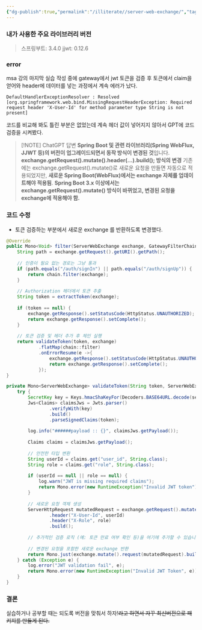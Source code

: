 ```yaml
---
{"dg-publish":true,"permalink":"/illiterate//server-web-exchange/","tags":["msa"],"noteIcon":"","created":"2025-02-11T13:01:00","updated":"2025-02-11T14:04:38+09:00"}
---
```


### 내가 사용한 주요 라이브러리 버전

> 스프링부트: 3.4.0
> jjwt: 0.12.6

### error

msa 강의 마지막 실습 작성 중에 gateway에서 jwt 토큰을 검증 후 토큰에서 claim을 얻어와 header에 데이터를 넣는 과정에서 계속 에러가 났다.

```
DefaultHandlerExceptionResolver : Resolved [org.springframework.web.bind.MissingRequestHeaderException: Required request header 'X-User-Id' for method parameter type String is not present]
```

코드를 비교해 봐도 틀린 부분은 없었는데 계속 헤더 값이 넣어지지 않아서 GPT에 코드 검증을 시켜봤다.


> [!NOTE] ChatGPT 답변
> **Spring Boot 및 관련 라이브러리(Spring WebFlux, JJWT 등)의 버전이 업그레이드되면서 동작 방식이 변경된 것**입니다.
> **exchange.getRequest().mutate().header(...).build(); 방식의 변경**
> 	기존에는 exchange.getRequest().mutate()로 새로운 요청을 만들면 자동으로 적용되었지만, **새로운 Spring Boot(WebFlux)에서는 exchange 자체를 업데이트해야 적용됨**.
> **Spring Boot 3.x 이상에서는 exchange.getRequest().mutate() 방식이 바뀌었고, 변경된 요청을 exchange에 적용해야 함.**


### 코드 수정

- 토큰 검증하는 부분에서 새로운 exchange 를 반환하도록 변경했다.

```java
@Override  
public Mono<Void> filter(ServerWebExchange exchange, GatewayFilterChain chain) {  
    String path = exchange.getRequest().getURI().getPath();  
  
    // 인증이 필요 없는 경로는 그냥 통과  
    if (path.equals("/auth/signIn") || path.equals("/auth/signUp")) {  
        return chain.filter(exchange);  
    }  
  
    // Authorization 헤더에서 토큰 추출  
    String token = extractToken(exchange);  
  
    if (token == null) {  
        exchange.getResponse().setStatusCode(HttpStatus.UNAUTHORIZED);  
        return exchange.getResponse().setComplete();  
    }  
  
    // 토큰 검증 및 헤더 추가 후 체인 실행  
    return validateToken(token, exchange)  
            .flatMap(chain::filter)  
            .onErrorResume(e ->{  
                exchange.getResponse().setStatusCode(HttpStatus.UNAUTHORIZED);  
                return exchange.getResponse().setComplete();  
            });  
}

private Mono<ServerWebExchange> validateToken(String token, ServerWebExchange exchange) {  
    try {  
        SecretKey key = Keys.hmacShaKeyFor(Decoders.BASE64URL.decode(secretKey));  
        Jws<Claims> claimsJws = Jwts.parser()  
                .verifyWith(key)  
                .build()  
                .parseSignedClaims(token);  
  
        log.info("######payload :: {}", claimsJws.getPayload());  
  
        Claims claims = claimsJws.getPayload();  
  
        // 안전한 타입 변환  
        String userId = claims.get("user_id", String.class);  
        String role = claims.get("role", String.class);  
  
        if (userId == null || role == null) {  
            log.warn("JWT is missing required claims");  
            return Mono.error(new RuntimeException("Invalid JWT token"));  
        }  
  
        // 새로운 요청 객체 생성  
        ServerHttpRequest mutatedRequest = exchange.getRequest().mutate()  
                .header("X-User-Id", userId)  
                .header("X-Role", role)  
                .build();  
  
        // 추가적인 검증 로직 (예: 토큰 만료 여부 확인 등)을 여기에 추가할 수 있습니다.  
  
        // 변경된 요청을 포함한 새로운 exchange 반환  
        return Mono.just(exchange.mutate().request(mutatedRequest).build());  
    } catch (Exception e) {  
        log.error("JWT validation fail", e);  
        return Mono.error(new RuntimeException("Invalid JWT Token", e));  
    }  
}
```

### 결론

실습하거나 공부할 때는 되도록 버전을 맞춰서 하자!~~라고 하면서 자꾸 최신버전으로 패키지를 만들게 된다.~~

